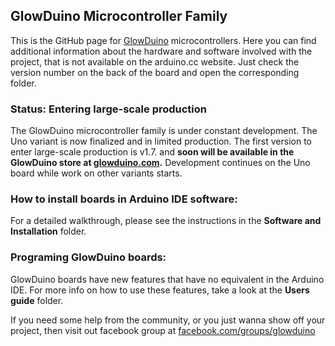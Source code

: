 ## GlowDuino Microcontroller Family
This is the GitHub page for [GlowDuino](https://www.glowduino.com/) microcontrollers. Here you can find additional information about the hardware and software involved with the project, that is not available on the arduino.cc website. Just check the version number on the back of the board and open the corresponding folder.

### Status: Entering large-scale production
The GlowDuino microcontroller family is under constant development. The Uno variant is now finalized and in limited production. The first version to enter large-scale production is v1.7. and **soon will be available in the GlowDuino store at [glowduino.com](https://www.glowduino.com/).**
Development continues on the Uno board while work on other variants starts.

### How to install boards in Arduino IDE software:
For a detailed walkthrough, please see the instructions in the **Software and Installation** folder.

### Programing GlowDuino boards:
GlowDuino boards have new features that have no equivalent in the Arduino IDE. For more info on how to use these features, take a look at the **Users guide** folder.

If you need some help from the community, or you just wanna show off your project, then visit out facebook group at [facebook.com/groups/glowduino](https://www.facebook.com/groups/glowduino)
